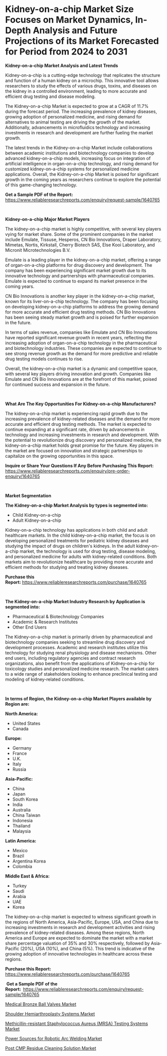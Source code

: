 <p><h1>Kidney-on-a-chip Market Size Focuses on Market Dynamics, In-Depth Analysis and Future Projections of its Market Forecasted for Period from 2024 to 2031</h1></p><p><strong>Kidney-on-a-chip Market Analysis and Latest Trends</strong></p>
<p><p>Kidney-on-a-chip is a cutting-edge technology that replicates the structure and function of a human kidney on a microchip. This innovative tool allows researchers to study the effects of various drugs, toxins, and diseases on the kidney in a controlled environment, leading to more accurate and efficient drug testing and disease modeling.</p><p>The Kidney-on-a-chip Market is expected to grow at a CAGR of 11.7% during the forecast period. The increasing prevalence of kidney diseases, growing adoption of personalized medicine, and rising demand for alternatives to animal testing are driving the growth of the market. Additionally, advancements in microfluidics technology and increasing investments in research and development are further fueling the market growth.</p><p>The latest trends in the Kidney-on-a-chip Market include collaborations between academic institutions and biotechnology companies to develop advanced kidney-on-a-chip models, increasing focus on integration of artificial intelligence in organ-on-a-chip technology, and rising demand for customized kidney-on-a-chip systems for personalized medicine applications. Overall, the Kidney-on-a-chip Market is poised for significant growth in the coming years as researchers continue to explore the potential of this game-changing technology.</p></p>
<p><strong>Get a Sample PDF of the Report:&nbsp;</strong> <a href="https://www.reliableresearchreports.com/enquiry/request-sample/1640765">https://www.reliableresearchreports.com/enquiry/request-sample/1640765</a></p>
<p>&nbsp;</p>
<p><strong>Kidney-on-a-chip Major Market Players</strong></p>
<p><p>The kidney-on-a-chip market is highly competitive, with several key players vying for market share. Some of the prominent companies in the market include Emulate, Tissuse, Hesperos, CN Bio Innovations, Draper Laboratory, Mimetas, Nortis, Kirkstall, Cherry Biotech SAS, Else Kooi Laboratory, and Micronit Microtechnologies B.V.</p><p>Emulate is a leading player in the kidney-on-a-chip market, offering a range of organ-on-a-chip platforms for drug discovery and development. The company has been experiencing significant market growth due to its innovative technology and partnerships with pharmaceutical companies. Emulate is expected to continue to expand its market presence in the coming years.</p><p>CN Bio Innovations is another key player in the kidney-on-a-chip market, known for its liver-on-a-chip technology. The company has been focusing on developing kidney-on-a-chip platforms to address the growing demand for more accurate and efficient drug testing methods. CN Bio Innovations has been seeing steady market growth and is poised for further expansion in the future.</p><p>In terms of sales revenue, companies like Emulate and CN Bio Innovations have reported significant revenue growth in recent years, reflecting the increasing adoption of organ-on-a-chip technology in the pharmaceutical and biotechnology industries. These companies are expected to continue to see strong revenue growth as the demand for more predictive and reliable drug testing models continues to rise.</p><p>Overall, the kidney-on-a-chip market is a dynamic and competitive space, with several key players driving innovation and growth. Companies like Emulate and CN Bio Innovations are at the forefront of this market, poised for continued success and expansion in the future.</p></p>
<p>&nbsp;</p>
<p><strong>What Are The Key Opportunities For Kidney-on-a-chip Manufacturers?</strong></p>
<p><p>The kidney-on-a-chip market is experiencing rapid growth due to the increasing prevalence of kidney-related diseases and the demand for more accurate and efficient drug testing methods. The market is expected to continue expanding at a significant rate, driven by advancements in technology and increasing investments in research and development. With the potential to revolutionize drug discovery and personalized medicine, the kidney-on-a-chip market holds great promise for the future. Key players in the market are focused on innovation and strategic partnerships to capitalize on the growing opportunities in this space.</p></p>
<p><strong>Inquire or Share Your Questions If Any Before Purchasing This Report:</strong> <a href="https://www.reliableresearchreports.com/enquiry/pre-order-enquiry/1640765">https://www.reliableresearchreports.com/enquiry/pre-order-enquiry/1640765</a></p>
<p>&nbsp;</p>
<p><strong>Market Segmentation</strong></p>
<p><strong>The Kidney-on-a-chip Market Analysis by types is segmented into:</strong></p>
<p><ul><li>Child Kidney-on-a-chip</li><li>Adult Kidney-on-a-chip</li></ul></p>
<p><p>Kidney-on-a-chip technology has applications in both child and adult healthcare markets. In the child kidney-on-a-chip market, the focus is on developing personalized treatments for pediatric kidney diseases and studying the impact of drugs on children's kidneys. In the adult kidney-on-a-chip market, the technology is used for drug testing, disease modeling, and personalized medicine for adults with kidney-related conditions. Both markets aim to revolutionize healthcare by providing more accurate and efficient methods for studying and treating kidney diseases.</p></p>
<p><strong>Purchase this Report:&nbsp;</strong><a href="https://www.reliableresearchreports.com/purchase/1640765">https://www.reliableresearchreports.com/purchase/1640765</a></p>
<p>&nbsp;</p>
<p><strong>The Kidney-on-a-chip Market Industry Research by Application is segmented into:</strong></p>
<p><ul><li>Pharmaceutical & Biotechnology Companies</li><li>Academic & Research Institutes</li><li>Other End Users</li></ul></p>
<p><p>The Kidney-on-a-chip market is primarily driven by pharmaceutical and biotechnology companies seeking to streamline drug discovery and development processes. Academic and research institutes utilize this technology for studying renal physiology and disease mechanisms. Other end users, including regulatory agencies and contract research organizations, also benefit from the applications of Kidney-on-a-chip for toxicology studies and personalized medicine research. The market caters to a wide range of stakeholders looking to enhance preclinical testing and modeling of kidney-related conditions.</p></p>
<p>&nbsp;</p>
<p><strong>In terms of Region, the Kidney-on-a-chip Market Players available by Region are:</strong></p>
<p>
    <p> <strong> North America: </strong>
        <ul>
            <li>United States</li>
            <li>Canada</li>
        </ul>
        </p> 
    <p> <strong> Europe: </strong>
        <ul>
            <li>Germany</li>
            <li>France</li>
            <li>U.K.</li>
            <li>Italy</li>
            <li>Russia</li>
        </ul>
        </p> 
    <p> <strong> Asia-Pacific: </strong>
        <ul>
            <li>China</li>
            <li>Japan</li>
            <li>South Korea</li>
            <li>India</li>
            <li>Australia</li>
            <li>China Taiwan</li>
            <li>Indonesia</li>
            <li>Thailand</li>
            <li>Malaysia</li>
        </ul>
        </p> 
    <p> <strong> Latin America: </strong>
        <ul>
            <li>Mexico</li>
            <li>Brazil</li>
            <li>Argentina Korea</li>
            <li>Colombia</li>
        </ul>
        </p> 
    <p> <strong> Middle East & Africa: </strong>
        <ul>
            <li>Turkey</li>
            <li>Saudi</li>
            <li>Arabia</li>
            <li>UAE</li>
            <li>Korea</li>
        </ul>
    </p>
    </p>
<p><p>The kidney-on-a-chip market is expected to witness significant growth in the regions of North America, Asia-Pacific, Europe, USA, and China due to increasing investments in research and development activities and rising prevalence of kidney-related diseases. Among these regions, North America and Europe are expected to dominate the market with a market share percentage valuation of 35% and 30% respectively, followed by Asia-Pacific (20%), USA (10%), and China (5%). This trend is indicative of the growing adoption of innovative technologies in healthcare across these regions.</p></p>
<p><strong>Purchase this Report: </strong><a href="https://www.reliableresearchreports.com/purchase/1640765">https://www.reliableresearchreports.com/purchase/1640765</a></p>
<p>&nbsp;<strong>Get a Sample PDF of the Report:&nbsp;&nbsp;</strong><a href="https://www.reliableresearchreports.com/enquiry/request-sample/1640765">https://www.reliableresearchreports.com/enquiry/request-sample/1640765</a></p>
<p><strong></strong></p>
<p><p><a href="https://github.com/khansimonweber1lqujlwoz15d/Market-Research-Report-List-1/blob/main/medical-bronze-ball-valves-market.md">Medical Bronze Ball Valves Market</a></p><p><a href="https://github.com/derrinmiltonellis35gcl/Market-Research-Report-List-1/blob/main/shoulder-hemiarthroplasty-systems-market.md">Shoulder Hemiarthroplasty Systems Market</a></p><p><a href="https://github.com/Sherrillcrooksxa8i18ucf2m/Market-Research-Report-List-1/blob/main/methicillin-resistant-staphylococcus-aureus-mrsa-testing-systems-market.md">Methicillin-resistant Staphylococcus Aureus (MRSA) Testing Systems Market</a></p><p><a href="https://issuu.com/reportprime-2/docs/power-sources-for-robotic-arc-welding-market-size-">Power Sources for Robotic Arc Welding Market</a></p><p><a href="https://issuu.com/reportprime-2/docs/post-cmp-residue-cleaning-solution-market-size-203">Post CMP Residue Cleaning Solution Market</a></p></p>